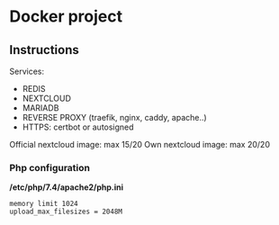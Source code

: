 # Docker project

## Instructions

Services:
- REDIS
- NEXTCLOUD 
- MARIADB
- REVERSE PROXY (traefik, nginx, caddy, apache..)
- HTTPS: certbot or autosigned 

Official nextcloud image: max 15/20
Own nextcloud image: max 20/20

### Php configuration

**/etc/php/7.4/apache2/php.ini**
```
memory limit 1024
upload_max_filesizes = 2048M
```
